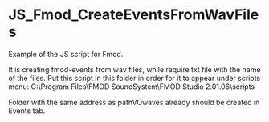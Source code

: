 # JS_Fmod_CreateEventsFromWavFiles
Example of the JS script for Fmod.

It is creating fmod-events from wav files, while require txt file with the name of the files. Put this script in this folder in order for it to appear under scripts menu: C:\Program Files\FMOD SoundSystem\FMOD Studio 2.01.06\scripts

Folder with the same address as pathVOwaves already should be created in Events tab.
